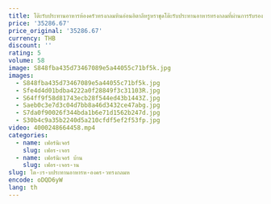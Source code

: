 ```yaml
---
title: โต๊ะรับประทานอาหารห้องครัวทรงกลมหินอ่อนอิตาลีหรูหราชุดโต๊ะรับประทานอาหารทรงกลมที่ผ่านการรับรอง
price: '35286.67'
price_original: '35286.67'
currency: THB
discount: ''
rating: 5
volume: 58
image: S848fba435d73467089e5a44055c71bf5k.jpg
images:
  - S848fba435d73467089e5a44055c71bf5k.jpg
  - Sfe4d4d01bdba4222a0f28849f3c31103R.jpg
  - S64ff9f58d81743ecb28f544ed43b1443Z.jpg
  - Saeb0c3e7d3c04d7bb8a46d3432ce47abg.jpg
  - S7da0f90026f344bda1b6e71d1562b247d.jpg
  - S30b4c9a35b2240d5a210cfdf5ef2f53fp.jpg
video: 4000248664458.mp4
categories:
  - name: เฟอร์นิเจอร์
    slug: เฟอร-เจอร
  - name: เฟอร์นิเจอร์ บ้าน
    slug: เฟอร-เจอร-าน
slug: โต-ะร-บประทานอาหารห-องคร-วทรงกลมห
encode: oDQD6yW
lang: th
---
```

  